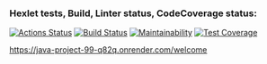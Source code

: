 ### Hexlet tests, Build, Linter status, CodeCoverage status:

[![Actions Status](https://github.com/VPactually/java-project-99/actions/workflows/hexlet-check.yml/badge.svg)](https://github.com/VPactually/java-project-99/actions)
[![Build Status](https://github.com/VPactually/java-project-99/actions/workflows/build.yml/badge.svg)](https://github.com/VPactually/java-project-99/actions/workflows/build.yml)
[![Maintainability](https://api.codeclimate.com/v1/badges/647aba9f34b860210bc6/maintainability)](https://codeclimate.com/github/VPactually/java-project-99/maintainability)
[![Test Coverage](https://api.codeclimate.com/v1/badges/647aba9f34b860210bc6/test_coverage)](https://codeclimate.com/github/VPactually/java-project-99/test_coverage)

https://java-project-99-q82q.onrender.com/welcome
